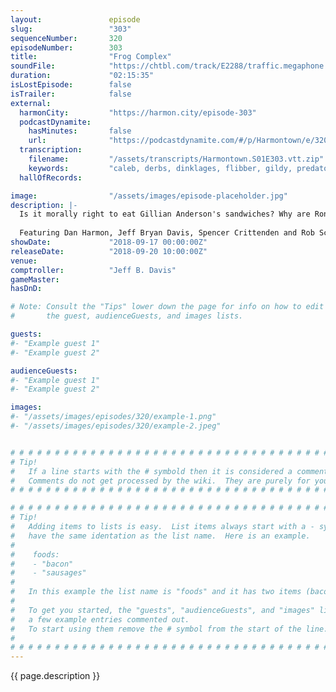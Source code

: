 ```yaml
---
layout:               episode
slug:                 "303"
sequenceNumber:       320
episodeNumber:        303
title:                "Frog Complex"
soundFile:            "https://chtbl.com/track/E2288/traffic.megaphone.fm/STA6521287811.mp3?updated=1596581570"
duration:             "02:15:35"
isLostEpisode:        false
isTrailer:            false
external:
  harmonCity:         "https://harmon.city/episode-303"
  podcastDynamite:
    hasMinutes:       false
    url:              "https://podcastdynamite.com/#/p/Harmontown/e/320/303"
  transcription:
    filename:         "/assets/transcripts/Harmontown.S01E303.vtt.zip"
    keywords:         "caleb, derbs, dinklages, flibber, gildy, predator-language, anthological, governors, thanos, perlman's, raft, go-bots, knotted, perlman, predator, gaslighting, lexus, predators, slaughterhouse, crabs, crab, dinklage, mantle, rhea, purge"
  hallOfRecords:      

image:                "/assets/images/episode-placeholder.jpg"
description: |-
  Is it morally right to eat Gillian Anderson's sandwiches? Why are Ron Perlman's hands so soft? What's really going on with Predator?
  
  Featuring Dan Harmon, Jeff Bryan Davis, Spencer Crittenden and Rob Schrab.
showDate:             "2018-09-17 00:00:00Z"
releaseDate:          "2018-09-20 10:00:00Z"
venue:                
comptroller:          "Jeff B. Davis"
gameMaster:           
hasDnD:               

# Note: Consult the "Tips" lower down the page for info on how to edit
#       the guest, audienceGuests, and images lists.

guests:
#- "Example guest 1"
#- "Example guest 2"

audienceGuests:
#- "Example guest 1"
#- "Example guest 2"

images:
#- "/assets/images/episodes/320/example-1.png"
#- "/assets/images/episodes/320/example-2.jpeg"


# # # # # # # # # # # # # # # # # # # # # # # # # # # # # # # # # # # # # # # # # # # # #
# Tip!
#   If a line starts with the # symbold then it is considered a comment.
#   Comments do not get processed by the wiki.  They are purely for your information.
# # # # # # # # # # # # # # # # # # # # # # # # # # # # # # # # # # # # # # # # # # # # #

# # # # # # # # # # # # # # # # # # # # # # # # # # # # # # # # # # # # # # # # # # # # #
# Tip!
#   Adding items to lists is easy.  List items always start with a - symbol and have
#   have the same identation as the list name.  Here is an example.
#
#    foods:
#    - "bacon"
#    - "sausages"
#
#   In this example the list name is "foods" and it has two items (bacon, and sausages).
#
#   To get you started, the "guests", "audienceGuests", and "images" lists below have
#   a few example entries commented out.
#   To start using them remove the # symbol from the start of the line.
#
# # # # # # # # # # # # # # # # # # # # # # # # # # # # # # # # # # # # # # # # # # # # #
---
```


<!-- The episode description will be rendered here -->
{{ page.description }}

<!-- Add your content BELOW here -->
<!-- vvvvvvvvvvvvvvvvvvvvvvvvvvv -->




<!-- ^^^^^^^^^^^^^^^^^^^^^^^^^^^ -->
<!-- Add your content ABOVE here -->

<!-- The episode gallery will be rendered here -->